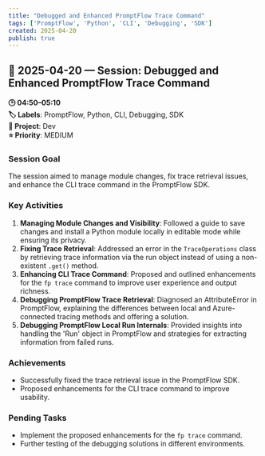 ```yaml
---
title: "Debugged and Enhanced PromptFlow Trace Command"
tags: ['PromptFlow', 'Python', 'CLI', 'Debugging', 'SDK']
created: 2025-04-20
publish: true
---
```


## 📅 2025-04-20 — Session: Debugged and Enhanced PromptFlow Trace Command

**🕒 04:50–05:10**  
**🏷️ Labels**: PromptFlow, Python, CLI, Debugging, SDK  
**📂 Project**: Dev  
**⭐ Priority**: MEDIUM  


### Session Goal
The session aimed to manage module changes, fix trace retrieval issues, and enhance the CLI trace command in the PromptFlow SDK.

### Key Activities
1. **Managing Module Changes and Visibility**: Followed a guide to save changes and install a Python module locally in editable mode while ensuring its privacy.
2. **Fixing Trace Retrieval**: Addressed an error in the `TraceOperations` class by retrieving trace information via the run object instead of using a non-existent `.get()` method.
3. **Enhancing CLI Trace Command**: Proposed and outlined enhancements for the `fp trace` command to improve user experience and output richness.
4. **Debugging PromptFlow Trace Retrieval**: Diagnosed an AttributeError in PromptFlow, explaining the differences between local and Azure-connected tracing methods and offering a solution.
5. **Debugging PromptFlow Local Run Internals**: Provided insights into handling the 'Run' object in PromptFlow and strategies for extracting information from failed runs.

### Achievements
- Successfully fixed the trace retrieval issue in the PromptFlow SDK.
- Proposed enhancements for the CLI trace command to improve usability.

### Pending Tasks
- Implement the proposed enhancements for the `fp trace` command.
- Further testing of the debugging solutions in different environments.
